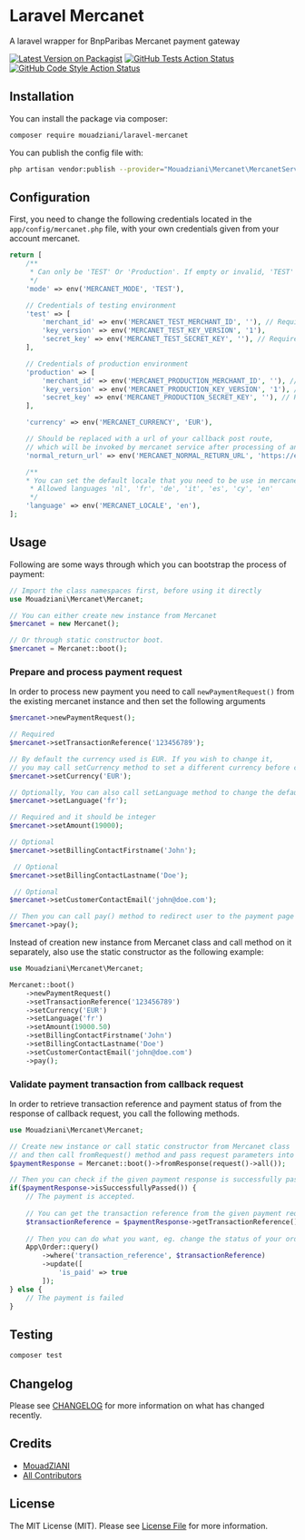# Laravel Mercanet
A laravel wrapper for BnpParibas Mercanet payment gateway

[![Latest Version on Packagist](https://img.shields.io/packagist/v/mouadziani/laravel-mercanet.svg?style=flat-square)](https://packagist.org/packages/mouadziani/laravel-mercanet)
[![GitHub Tests Action Status](https://img.shields.io/github/workflow/status/mouadziani/laravel-mercanet/run-tests?label=tests)](https://github.com/mouadziani/laravel-mercanet/actions?query=workflow%3Arun-tests+branch%3Amain)
[![GitHub Code Style Action Status](https://img.shields.io/github/workflow/status/mouadziani/laravel-mercanet/Check%20&%20fix%20styling?label=code%20style)](https://github.com/mouadziani/laravel-mercanet/actions?query=workflow%3A"Check+%26+fix+styling"+branch%3Amain)


## Installation

You can install the package via composer:

```bash
composer require mouadziani/laravel-mercanet
```

You can publish the config file with:
```bash
php artisan vendor:publish --provider="Mouadziani\Mercanet\MercanetServiceProvider" --tag="laravel-mercanet-config"
```

## Configuration
First, you need to change the following credentials located in the ```app/config/mercanet.php``` file, with your own credentials given from your account mercanet.

```php
return [
    /**
     * Can only be 'TEST' Or 'Production'. If empty or invalid, 'TEST' will be used.
     */
    'mode' => env('MERCANET_MODE', 'TEST'),

    // Credentials of testing environment
    'test' => [
        'merchant_id' => env('MERCANET_TEST_MERCHANT_ID', ''), // Required
        'key_version' => env('MERCANET_TEST_KEY_VERSION', '1'),
        'secret_key' => env('MERCANET_TEST_SECRET_KEY', ''), // Required
    ],

    // Credentials of production environment
    'production' => [
        'merchant_id' => env('MERCANET_PRODUCTION_MERCHANT_ID', ''), // Required
        'key_version' => env('MERCANET_PRODUCTION_KEY_VERSION', '1'), // Required
        'secret_key' => env('MERCANET_PRODUCTION_SECRET_KEY', ''), // Required
    ],

    'currency' => env('MERCANET_CURRENCY', 'EUR'),

    // Should be replaced with a url of your callback post route,
    // which will be invoked by mercanet service after processing of any payment.
    'normal_return_url' => env('MERCANET_NORMAL_RETURN_URL', 'https://example.com/payments/callback'),

    /**
    * You can set the default locale that you need to be use in mercanet payment page
     * Allowed languages 'nl', 'fr', 'de', 'it', 'es', 'cy', 'en'
     */
    'language' => env('MERCANET_LOCALE', 'en'),
];
```

## Usage
Following are some ways through which you can bootstrap the process of payment:

```php
// Import the class namespaces first, before using it directly
use Mouadziani\Mercanet\Mercanet;

// You can either create new instance from Mercanet
$mercanet = new Mercanet();

// Or through static constructor boot.
$mercanet = Mercanet::boot();
```

### Prepare and process payment request
In order to process new payment you need to call ``` newPaymentRequest() ``` from the existing mercanet instance and then set the following arguments 
```php
$mercanet->newPaymentRequest();

// Required
$mercanet->setTransactionReference('123456789'); 

// By default the currency used is EUR. If you wish to change it,
// you may call setCurrency method to set a different currency before calling pay() method
$mercanet->setCurrency('EUR');

// Optionally, You can also call setLanguage method to change the default locale of checkout page
$mercanet->setLanguage('fr');

// Required and it should be integer
$mercanet->setAmount(19000);

// Optional
$mercanet->setBillingContactFirstname('John');

 // Optional
$mercanet->setBillingContactLastname('Doe');

 // Optional
$mercanet->setCustomerContactEmail('john@doe.com');

// Then you can call pay() method to redirect user to the payment page of mercanet website.
$mercanet->pay();
```
Instead of creation new instance from Mercanet class and call method on it separately, also use the static constructor as the following example:
```php
use Mouadziani\Mercanet\Mercanet;

Mercanet::boot()
    ->newPaymentRequest()
    ->setTransactionReference('123456789')
    ->setCurrency('EUR')
    ->setLanguage('fr')
    ->setAmount(19000.50)
    ->setBillingContactFirstname('John')
    ->setBillingContactLastname('Doe')
    ->setCustomerContactEmail('john@doe.com')
    ->pay();
```

### Validate payment transaction from callback request

In order to retrieve transaction reference and payment status of from  the response of callback request, you call the following methods.

```php
use Mouadziani\Mercanet\Mercanet;

// Create new instance or call static constructor from Mercanet class 
// and then call fromRequest() method and pass request parameters into it. 
$paymentResponse = Mercanet::boot()->fromResponse(request()->all());

// Then you can check if the given payment response is successfully passed by calling isSuccessfullyPassed() method
if($paymentResponse->isSuccessfullyPassed()) {
    // The payment is accepted.
    
    // You can get the transaction reference from the given payment request object
    $transactionReference = $paymentResponse->getTransactionReference();
    
    // Then you can do what you want, eg. change the status of your order or mark it as paid...
    App\Order::query()
        ->where('transaction_reference', $transactionReference)
        ->update([
            'is_paid' => true
        ]);
} else {
    // The payment is failed 
}
```

## Testing

```bash
composer test
```

## Changelog

Please see [CHANGELOG](CHANGELOG.md) for more information on what has changed recently.

## Credits

- [MouadZIANI](https://github.com/mouadziani)
- [All Contributors](../../contributors)

## License

The MIT License (MIT). Please see [License File](LICENSE.md) for more information.
